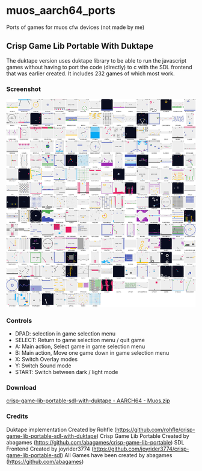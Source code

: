 # muos_aarch64_ports
Ports of games for muos cfw devices (not made by me)

## Crisp Game Lib Portable With Duktape
The duktape version uses duktape library to be able to run the javascript games without having to port the code (directly) to c with the SDL frontend that was earlier created. It includes 232 games of which most work. 

### Screenshot
<img src="screenshots/crisp-game-lib-portable-sdl-with-duktape - AARCH64 - Muos.png" width=640>

### Controls
* DPAD: selection in game selection menu
* SELECT: Return to game selection menu / quit game
* A: Main action, Select game in game selection menu
* B: Main action, Move one game down in game selection menu
* X: Switch Overlay modes
* Y: Switch Sound mode
* START: Switch between dark / light mode

### Download
[crisp-game-lib-portable-sdl-with-duktape - AARCH64 - Muos.zip](https://github.com/joyrider3774/muos_aarch64_ports/releases/latest/download/crisp-game-lib-portable-sdl-with-duktape%_-_AARCH64_-_Muos.zip)

### Credits
Duktape implementation Created by Rohfle (https://github.com/rohfle/crisp-game-lib-portable-sdl-with-duktape)
Crisp Game Lib Portable Created by abagames (https://github.com/abagames/crisp-game-lib-portable)
SDL Frontend Created by joyrider3774 (https://github.com/joyrider3774/crisp-game-lib-portable-sdl)
All Games have been created by abagames (https://github.com/abagames)
